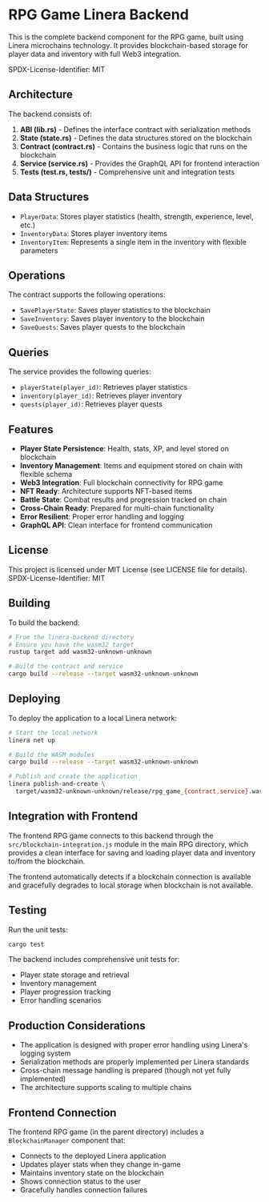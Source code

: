 # RPG Game Linera Backend

This is the complete backend component for the RPG game, built using Linera microchains technology. It provides blockchain-based storage for player data and inventory with full Web3 integration.

SPDX-License-Identifier: MIT

## Architecture

The backend consists of:

1. **ABI (lib.rs)** - Defines the interface contract with serialization methods
2. **State (state.rs)** - Defines the data structures stored on the blockchain
3. **Contract (contract.rs)** - Contains the business logic that runs on the blockchain
4. **Service (service.rs)** - Provides the GraphQL API for frontend interaction
5. **Tests (test.rs, tests/)** - Comprehensive unit and integration tests

## Data Structures

- `PlayerData`: Stores player statistics (health, strength, experience, level, etc.)
- `InventoryData`: Stores player inventory items
- `InventoryItem`: Represents a single item in the inventory with flexible parameters

## Operations

The contract supports the following operations:

- `SavePlayerState`: Saves player statistics to the blockchain
- `SaveInventory`: Saves player inventory to the blockchain
- `SaveQuests`: Saves player quests to the blockchain

## Queries

The service provides the following queries:

- `playerState(player_id)`: Retrieves player statistics
- `inventory(player_id)`: Retrieves player inventory
- `quests(player_id)`: Retrieves player quests

## Features

- **Player State Persistence**: Health, stats, XP, and level stored on blockchain
- **Inventory Management**: Items and equipment stored on chain with flexible schema
- **Web3 Integration**: Full blockchain connectivity for RPG game
- **NFT Ready**: Architecture supports NFT-based items
- **Battle State**: Combat results and progression tracked on chain
- **Cross-Chain Ready**: Prepared for multi-chain functionality
- **Error Resilient**: Proper error handling and logging
- **GraphQL API**: Clean interface for frontend communication

## License

This project is licensed under MIT License (see LICENSE file for details).
SPDX-License-Identifier: MIT

## Building

To build the backend:

```bash
# From the linera-backend directory
# Ensure you have the wasm32 target
rustup target add wasm32-unknown-unknown

# Build the contract and service
cargo build --release --target wasm32-unknown-unknown
```

## Deploying

To deploy the application to a local Linera network:

```bash
# Start the local network
linera net up

# Build the WASM modules
cargo build --release --target wasm32-unknown-unknown

# Publish and create the application
linera publish-and-create \
  target/wasm32-unknown-unknown/release/rpg_game_{contract,service}.wasm
```

## Integration with Frontend

The frontend RPG game connects to this backend through the `src/blockchain-integration.js` module in the main RPG directory, which provides a clean interface for saving and loading player data and inventory to/from the blockchain.

The frontend automatically detects if a blockchain connection is available and gracefully degrades to local storage when blockchain is not available.

## Testing

Run the unit tests:

```bash
cargo test
```

The backend includes comprehensive unit tests for:
- Player state storage and retrieval
- Inventory management
- Player progression tracking
- Error handling scenarios

## Production Considerations

- The application is designed with proper error handling using Linera's logging system
- Serialization methods are properly implemented per Linera standards
- Cross-chain message handling is prepared (though not yet fully implemented)
- The architecture supports scaling to multiple chains

## Frontend Connection

The frontend RPG game (in the parent directory) includes a `BlockchainManager` component that:
- Connects to the deployed Linera application
- Updates player stats when they change in-game
- Maintains inventory state on the blockchain
- Shows connection status to the user
- Gracefully handles connection failures